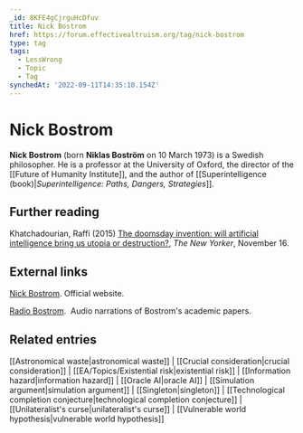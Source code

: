 ```yaml
---
_id: 8KFE4gCjrguHcDfuv
title: Nick Bostrom
href: https://forum.effectivealtruism.org/tag/nick-bostrom
type: tag
tags:
  - LessWrong
  - Topic
  - Tag
synchedAt: '2022-09-11T14:35:10.154Z'
---
```

# Nick Bostrom

**Nick Bostrom** (born **Niklas Boström** on 10 March 1973) is a Swedish philosopher. He is a professor at the University of Oxford, the director of the [[Future of Humanity Institute]], and the author of [[Superintelligence (book)|*Superintelligence: Paths, Dangers, Strategies*]].

Further reading
---------------

Khatchadourian, Raffi (2015) [The doomsday invention: will artificial intelligence bring us utopia or destruction?](https://www.newyorker.com/magazine/2015/11/23/doomsday-invention-artificial-intelligence-nick-bostrom), *The New Yorker*, November 16.

External links
--------------

[Nick Bostrom](https://nickbostrom.com/). Official website.

[Radio Bostrom](https://radiobostrom.com/).  Audio narrations of Bostrom's academic papers.

Related entries
---------------

[[Astronomical waste|astronomical waste]] | [[Crucial consideration|crucial consideration]] | [[EA/Topics/Existential risk|existential risk]] | [[Information hazard|information hazard]] | [[Oracle AI|oracle AI]] | [[Simulation argument|simulation argument]] | [[Singleton|singleton]] | [[Technological completion conjecture|technological completion conjecture]] | [[Unilateralist's curse|unilateralist's curse]] | [[Vulnerable world hypothesis|vulnerable world hypothesis]]